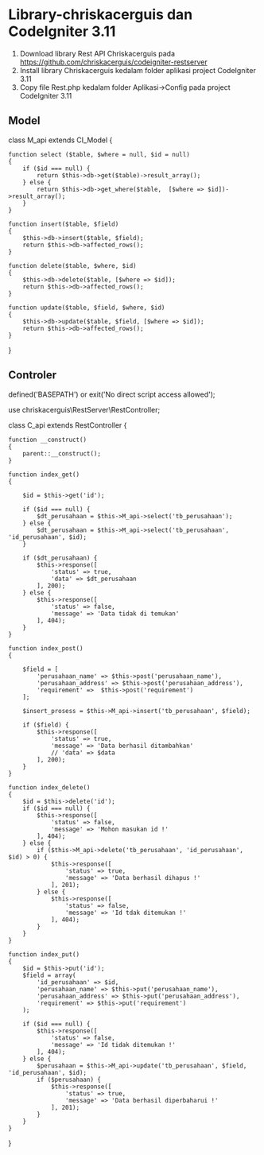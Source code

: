 # Library-chriskacerguis dan CodeIgniter 3.11

1. Download library Rest API Chriskacerguis pada https://github.com/chriskacerguis/codeigniter-restserver
2. Install library Chriskacerguis kedalam folder aplikasi project CodeIgniter 3.11
3. Copy file Rest.php kedalam folder Aplikasi->Config pada project CodeIgniter 3.11

## Model


class M_api extends CI_Model
{

    function select ($table, $where = null, $id = null)
    {
        if ($id === null) {
            return $this->db->get($table)->result_array();
        } else {
            return $this->db->get_where($table,  [$where => $id])->result_array();
        }
    }

    function insert($table, $field)
    {
        $this->db->insert($table, $field);
        return $this->db->affected_rows();
    }

    function delete($table, $where, $id)
    {
        $this->db->delete($table, [$where => $id]);
        return $this->db->affected_rows();
    }

    function update($table, $field, $where, $id)
    {
        $this->db->update($table, $field, [$where => $id]);
        return $this->db->affected_rows();
    }
}

## Controler


defined('BASEPATH') or exit('No direct script access allowed');

use chriskacerguis\RestServer\RestController;

class C_api extends RestController
{

	function __construct()
	{
		parent::__construct();
	}

	function index_get()
	{

		$id = $this->get('id');

		if ($id === null) {
			$dt_perusahaan = $this->M_api->select('tb_perusahaan');
		} else {
			$dt_perusahaan = $this->M_api->select('tb_perusahaan', 'id_perusahaan', $id);
		}

		if ($dt_perusahaan) {
			$this->response([
				'status' => true,
				'data' => $dt_perusahaan
			], 200);
		} else {
			$this->response([
				'status' => false,
				'message' => 'Data tidak di temukan'
			], 404);
		}
	}

	function index_post()
	{

		$field = [
			'perusahaan_name' => $this->post('perusahaan_name'),
			'perusahaan_address' => $this->post('perusahaan_address'),
			'requirement' =>  $this->post('requirement')
		];

		$insert_prosess = $this->M_api->insert('tb_perusahaan', $field);

		if ($field) {
			$this->response([
				'status' => true,
				'message' => 'Data berhasil ditambahkan'
				// 'data' => $data
			], 200);
		}
	}

	function index_delete()
	{
		$id = $this->delete('id');
		if ($id === null) {
			$this->response([
				'status' => false,
				'message' => 'Mohon masukan id !'
			], 404);
		} else {
			if ($this->M_api->delete('tb_perusahaan', 'id_perusahaan', $id) > 0) {
				$this->response([
					'status' => true,
					'message' => 'Data berhasil dihapus !'
				], 201);
			} else {
				$this->response([
					'status' => false,
					'message' => 'Id tdak ditemukan !'
				], 404);
			}
		}
	}

	function index_put()
	{
		$id = $this->put('id');
		$field = array(
			'id_perusahaan' => $id,
			'perusahaan_name' => $this->put('perusahaan_name'),
			'perusahaan_address' => $this->put('perusahaan_address'),
			'requirement' => $this->put('requirement')
		);

		if ($id === null) {
			$this->response([
				'status' => false,
				'message' => 'Id tidak ditemukan !'
			], 404);
		} else {
			$perusahaan = $this->M_api->update('tb_perusahaan', $field, 'id_perusahaan', $id);
			if ($perusahaan) {
				$this->response([
					'status' => true,
					'message' => 'Data berhasil diperbaharui !'
				], 201);
			}
		}
	}
}


